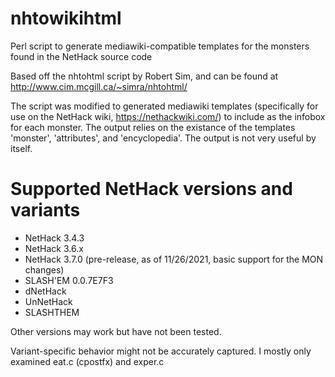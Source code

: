 # nhtowikihtml
Perl script to generate mediawiki-compatible templates for the monsters found in the NetHack source code

Based off the nhtohtml script by Robert Sim, and can be found at http://www.cim.mcgill.ca/~simra/nhtohtml/

The script was modified to generated mediawiki templates (specifically for use on the NetHack wiki, https://nethackwiki.com/) to include as the infobox for each monster.
The output relies on the existance of the templates 'monster', 'attributes', and 'encyclopedia'. The output is not very useful by itself.

# Supported NetHack versions and variants
- NetHack 3.4.3
- NetHack 3.6.x
- NetHack 3.7.0 (pre-release, as of 11/26/2021, basic support for the MON changes)
- SLASH'EM 0.0.7E7F3
- dNetHack
- UnNetHack
- SLASHTHEM

Other versions may work but have not been tested.

Variant-specific behavior might not be accurately captured. I mostly only examined eat.c (cpostfx) and exper.c